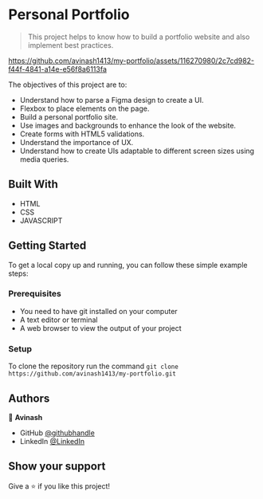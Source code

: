 

# Personal Portfolio

> This project helps to know how to build a portfolio website and also implement best practices.



https://github.com/avinash1413/my-portfolio/assets/116270980/2c7cd982-f44f-4841-a14e-e56f8a6113fa



The objectives of this project are to:

- Understand how to parse a Figma design to create a UI.
- Flexbox to place elements on the page.
- Build a personal portfolio site.
- Use images and backgrounds to enhance the look of the website.
- Create forms with HTML5 validations.
- Understand the importance of UX.
- Understand how to create UIs adaptable to different screen sizes using media queries.

## Built With

- HTML
- CSS
- JAVASCRIPT



## Getting Started

To get a local copy up and running, you can follow these simple example steps:

### Prerequisites

- You need to have git installed on your computer
- A text editor or terminal
- A web browser to view the output of your project

### Setup

To clone the repository run the command `git clone https://github.com/avinash1413/my-portfolio.git`

## Authors

👤 **Avinash**

- GitHub [@githubhandle](https://github.com/avinash1413)
- LinkedIn [@LinkedIn](https://www.linkedin.com/in/avi-nash-29421a220/)


## Show your support

Give a ⭐️ if you like this project!

